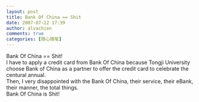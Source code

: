 ```yaml
---
layout: post
title: Bank Of China == Shit
date: 2007-07-22 17:39
author: alvachien
comments: true
categories: [随心随笔]
---
```

<div>Bank Of China == Shit!</div>
<div> </div>
<div>I have to apply a credit card from Bank Of China because Tongji University choose Bank of China as a partner to offer the credit card to celebrate the centural annual.</div>
<div>Then, I very disappointed with the Bank Of China, their service, their eBank, their manner, the total things. </div>
<div> </div>
<div>Bank Of China is Shit! </div>
